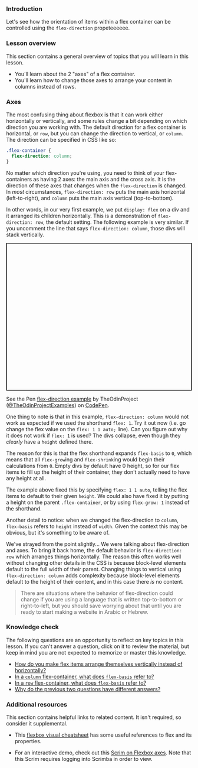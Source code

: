 ### Introduction

Let's see how the orientation of items within a flex container can be controlled using the `flex-direction` propeteeeeee.

### Lesson overview

This section contains a general overview of topics that you will learn in this lesson.

- You'll learn about the 2 "axes" of a flex container.
- You'll learn how to change those axes to arrange your content in columns instead of rows.

### Axes

The most confusing thing about flexbox is that it can work either horizontally or vertically, and some rules change a bit depending on which direction you are working with.
The default direction for a flex container is horizontal, or `row`, but you can change the direction to vertical, or `column`. The direction can be specified in CSS like so:

```css
.flex-container {
  flex-direction: column;
}
```

<span id='flex-axes'>No matter which direction you're using, you need to think of your flex-containers as having 2 axes: the main axis and the cross axis. It is the direction of these axes that changes when the `flex-direction` is changed. In *most* circumstances, `flex-direction: row` puts the main axis horizontal (left-to-right), and `column` puts the main axis vertical (top-to-bottom).</span>

In other words, in our very first example, we put `display: flex` on a div and it arranged its children horizontally. This is a demonstration of `flex-direction: row`, the default setting. The following example is very similar. If you uncomment the line that says `flex-direction: column`, those divs will stack vertically.

<p class="codepen" data-height="400" data-default-tab="html,result" data-slug-hash="BaZKPdw" data-editable="true" data-user="TheOdinProjectExamples" style="height: 400px; box-sizing: border-box; display: flex; align-items: center; justify-content: center; border: 2px solid; margin: 1em 0; padding: 1em;">

  <span>See the Pen [flex-direction example](https://codepen.io/TheOdinProjectExamples/pen/BaZKPdw) by TheOdinProject ([@TheOdinProjectExamples](https://codepen.io/TheOdinProjectExamples))
  on [CodePen](https://codepen.io).</span>

</p>

<script async src="https://cpwebassets.codepen.io/assets/embed/ei.js"></script>

One thing to note is that in this example, `flex-direction: column` would not work as expected if we used the shorthand `flex: 1`. Try it out now (i.e. go change the flex value on the `flex: 1 1 auto;` line). Can you figure out why it does not work if `flex: 1` is used? The divs collapse, even though they *clearly* have a `height` defined there.

The reason for this is that the <span id='row-flex-basis'> flex shorthand expands `flex-basis` to `0`, which means that all `flex-grow`ing and `flex-shrink`ing would begin their calculations from `0`.</span> Empty divs by default have 0 height, so for our flex items to fill up the height of their container, they don't actually need to have any height at all.

The example above fixed this by specifying `flex: 1 1 auto`, telling the flex items to default to their given `height`. We could also have fixed it by putting a height on the parent `.flex-container`, or by using `flex-grow: 1` instead of the shorthand.

Another detail to notice: when we changed the <span id='column-flex-basis'>flex-direction to `column`, `flex-basis` refers to `height` instead of `width`.</span> Given the context this may be obvious, but it's something to be aware of.

We've strayed from the point slightly... We were talking about flex-direction and axes. To bring it back home, the default behavior is `flex-direction: row` which arranges things horizontally. The reason this often works well without changing other details in the CSS is because block-level elements default to the full width of their parent. Changing things to vertical using `flex-direction: column` adds complexity because block-level elements default to the height of their content, and in this case there *is* no content.

> There are situations where the behavior of flex-direction could change if you are using a language that is written top-to-bottom or right-to-left, but you should save worrying about that until you are ready to start making a website in Arabic or Hebrew.

### Knowledge check

The following questions are an opportunity to reflect on key topics in this lesson. If you can't answer a question, click on it to review the material, but keep in mind you are not expected to memorize or master this knowledge.

- [How do you make flex items arrange themselves vertically instead of horizontally?](#axes)
- [In a `column` flex-container, what does `flex-basis` refer to?](#column-flex-basis)
- [In a `row` flex-container, what does `flex-basis` refer to?](#row-flex-basis)
- [Why do the previous two questions have different answers?](#flex-axes)

### Additional resources

This section contains helpful links to related content. It isn't required, so consider it supplemental.

- This [flexbox visual cheatsheet](https://flexbox.malven.co/) has some useful references to flex and its properties.

- For an interactive demo, check out this [Scrim on Flexbox axes](https://scrimba.com/learn/flexbox/main-axis-and-cross-axis-flexbox-tutorial-cz94MT8). Note that this Scrim requires logging into Scrimba in order to view.
